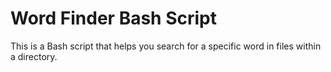 # Word Finder Bash Script

This is a Bash script that helps you search for a specific word in files within a directory.

